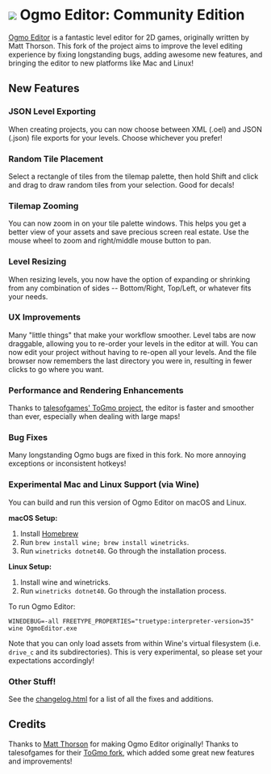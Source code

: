 # ![](https://github.com/TheSpydog/Ogmo-Editor/blob/master/OgmoEditor/Content/icons/icon32.png) Ogmo Editor: Community Edition

[Ogmo Editor](http://www.ogmoeditor.com/) is a fantastic level editor for 2D games, originally written by Matt Thorson. This fork of the project aims to improve the level editing experience by fixing longstanding bugs, adding awesome new features, and bringing the editor to new platforms like Mac and Linux!

## New Features

### JSON Level Exporting
When creating projects, you can now choose between XML (.oel) and JSON (.json) file exports for your levels. Choose whichever you prefer!

### Random Tile Placement
Select a rectangle of tiles from the tilemap palette, then hold Shift and click and drag to draw random tiles from your selection. Good for decals!

### Tilemap Zooming
You can now zoom in on your tile palette windows. This helps you get a better view of your assets and save precious screen real estate. Use the mouse wheel to zoom and right/middle mouse button to pan.

### Level Resizing
When resizing levels, you now have the option of expanding or shrinking from any combination of sides -- Bottom/Right, Top/Left, or whatever fits your needs.

### UX Improvements
Many "little things" that make your workflow smoother. Level tabs are now draggable, allowing you to re-order your levels in the editor at will. You can now edit your project without having to re-open all your levels. And the file browser now remembers the last directory you were in, resulting in fewer clicks to go where you want.

### Performance and Rendering Enhancements
Thanks to [talesofgames' ToGmo project](https://github.com/talesofgames/Ogmo-Editor), the editor is faster and smoother than ever, especially when dealing with large maps!

### Bug Fixes
Many longstanding Ogmo bugs are fixed in this fork. No more annoying exceptions or inconsistent hotkeys! 

### Experimental Mac and Linux Support (via Wine)

You can build and run this version of Ogmo Editor on macOS and Linux.

__macOS Setup:__
1. Install [Homebrew](https://brew.sh)
2. Run `brew install wine; brew install winetricks`.
3. Run `winetricks dotnet40`. Go through the installation process.

__Linux Setup:__
1. Install wine and winetricks.
2. Run `winetricks dotnet40`. Go through the installation process.

To run Ogmo Editor:

`WINEDEBUG=-all FREETYPE_PROPERTIES="truetype:interpreter-version=35" wine OgmoEditor.exe`

Note that you can only load assets from within Wine's virtual filesystem (i.e. `drive_c` and its subdirectories). This is very experimental, so please set your expectations accordingly!

### Other Stuff!
See the [changelog.html](https://github.com/TheSpydog/Ogmo-Editor/blob/master/OgmoEditor/Content/changelog.html#L50) for a list of all the fixes and additions.

## Credits

Thanks to [Matt Thorson](http://www.mattmakesgames.com/) for making Ogmo Editor originally! Thanks to talesofgames for their [ToGmo fork](https://github.com/talesofgames/Ogmo-Editor), which added some great new features and improvements!
